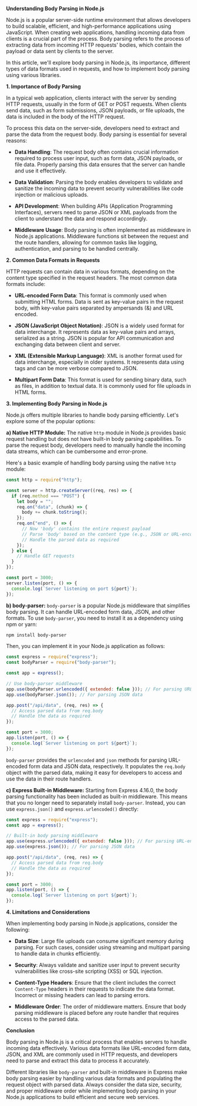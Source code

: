 **Understanding Body Parsing in Node.js**

Node.js is a popular server-side runtime environment that allows developers to build scalable, efficient, and high-performance applications using JavaScript. When creating web applications, handling incoming data from clients is a crucial part of the process. Body parsing refers to the process of extracting data from incoming HTTP requests' bodies, which contain the payload or data sent by clients to the server.

In this article, we'll explore body parsing in Node.js, its importance, different types of data formats used in requests, and how to implement body parsing using various libraries.

**1. Importance of Body Parsing**

In a typical web application, clients interact with the server by sending HTTP requests, usually in the form of GET or POST requests. When clients send data, such as form submissions, JSON payloads, or file uploads, the data is included in the body of the HTTP request.

To process this data on the server-side, developers need to extract and parse the data from the request body. Body parsing is essential for several reasons:

- **Data Handling**: The request body often contains crucial information required to process user input, such as form data, JSON payloads, or file data. Properly parsing this data ensures that the server can handle and use it effectively.

- **Data Validation**: Parsing the body enables developers to validate and sanitize the incoming data to prevent security vulnerabilities like code injection or malicious uploads.

- **API Development**: When building APIs (Application Programming Interfaces), servers need to parse JSON or XML payloads from the client to understand the data and respond accordingly.

- **Middleware Usage**: Body parsing is often implemented as middleware in Node.js applications. Middleware functions sit between the request and the route handlers, allowing for common tasks like logging, authentication, and parsing to be handled centrally.

**2. Common Data Formats in Requests**

HTTP requests can contain data in various formats, depending on the content type specified in the request headers. The most common data formats include:

- **URL-encoded Form Data**: This format is commonly used when submitting HTML forms. Data is sent as key-value pairs in the request body, with key-value pairs separated by ampersands (&) and URL encoded.

- **JSON (JavaScript Object Notation)**: JSON is a widely used format for data interchange. It represents data as key-value pairs and arrays, serialized as a string. JSON is popular for API communication and exchanging data between client and server.

- **XML (Extensible Markup Language)**: XML is another format used for data interchange, especially in older systems. It represents data using tags and can be more verbose compared to JSON.

- **Multipart Form Data**: This format is used for sending binary data, such as files, in addition to textual data. It is commonly used for file uploads in HTML forms.

**3. Implementing Body Parsing in Node.js**

Node.js offers multiple libraries to handle body parsing efficiently. Let's explore some of the popular options:

**a) Native HTTP Module:**
The native `http` module in Node.js provides basic request handling but does not have built-in body parsing capabilities. To parse the request body, developers need to manually handle the incoming data streams, which can be cumbersome and error-prone.

Here's a basic example of handling body parsing using the native `http` module:

```javascript
const http = require("http");

const server = http.createServer((req, res) => {
  if (req.method === "POST") {
    let body = "";
    req.on("data", (chunk) => {
      body += chunk.toString();
    });
    req.on("end", () => {
      // Now 'body' contains the entire request payload
      // Parse 'body' based on the content type (e.g., JSON or URL-encoded form data)
      // Handle the parsed data as required
    });
  } else {
    // Handle GET requests
  }
});

const port = 3000;
server.listen(port, () => {
  console.log(`Server listening on port ${port}`);
});
```

**b) body-parser:**
`body-parser` is a popular Node.js middleware that simplifies body parsing. It can handle URL-encoded form data, JSON, and other formats. To use `body-parser`, you need to install it as a dependency using npm or yarn:

```bash
npm install body-parser
```

Then, you can implement it in your Node.js application as follows:

```javascript
const express = require("express");
const bodyParser = require("body-parser");

const app = express();

// Use body-parser middleware
app.use(bodyParser.urlencoded({ extended: false })); // For parsing URL-encoded form data
app.use(bodyParser.json()); // For parsing JSON data

app.post("/api/data", (req, res) => {
  // Access parsed data from req.body
  // Handle the data as required
});

const port = 3000;
app.listen(port, () => {
  console.log(`Server listening on port ${port}`);
});
```

`body-parser` provides the `urlencoded` and `json` methods for parsing URL-encoded form data and JSON data, respectively. It populates the `req.body` object with the parsed data, making it easy for developers to access and use the data in their route handlers.

**c) Express Built-in Middleware:**
Starting from Express 4.16.0, the body parsing functionality has been included as built-in middleware. This means that you no longer need to separately install `body-parser`. Instead, you can use `express.json()` and `express.urlencoded()` directly:

```javascript
const express = require("express");
const app = express();

// Built-in body parsing middleware
app.use(express.urlencoded({ extended: false })); // For parsing URL-encoded form data
app.use(express.json()); // For parsing JSON data

app.post("/api/data", (req, res) => {
  // Access parsed data from req.body
  // Handle the data as required
});

const port = 3000;
app.listen(port, () => {
  console.log(`Server listening on port ${port}`);
});
```

**4. Limitations and Considerations**

When implementing body parsing in Node.js applications, consider the following:

- **Data Size**: Large file uploads can consume significant memory during parsing. For such cases, consider using streaming and multipart parsing to handle data in chunks efficiently.

- **Security**: Always validate and sanitize user input to prevent security vulnerabilities like cross-site scripting (XSS) or SQL injection.

- **Content-Type Headers**: Ensure that the client includes the correct `Content-Type` headers in their requests to indicate the data format. Incorrect or missing headers can lead to parsing errors.

- **Middleware Order**: The order of middleware matters. Ensure that body parsing middleware is placed before any route handler that requires access to the parsed data.

**Conclusion**

Body parsing in Node.js is a critical process that enables servers to handle incoming data effectively. Various data formats like URL-encoded form data, JSON, and XML are commonly used in HTTP requests, and developers need to parse and extract this data to process it accurately.

Different libraries like `body-parser` and built-in middleware in Express make body parsing easier by handling various data formats and populating the request object with parsed data. Always consider the data size, security, and proper middleware order while implementing body parsing in your Node.js applications to build efficient and secure web services.

